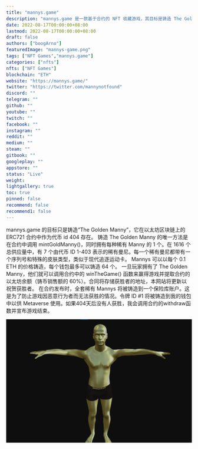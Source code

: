 ```yaml
---
title: "mannys.game"
description: "mannys.game 是一款基于合约的 NFT 收藏游戏，其目标是铸造 The Golden Manny."
date: 2022-08-17T00:00:00+08:00
lastmod: 2022-08-17T00:00:00+08:00
draft: false
authors: ["boogArno"]
featuredImage: "mannys-game.png"
tags: ["NFT Games","mannys.game"]
categories: ["nfts"]
nfts: ["NFT Games"]
blockchain: "ETH"
website: "https://mannys.game/"
twitter: "https://twitter.com/mannynotfound"
discord: ""
telegram: ""
github: ""
youtube: ""
twitch: ""
facebook: ""
instagram: ""
reddit: ""
medium: ""
steam: ""
gitbook: ""
googleplay: ""
appstore: ""
status: "Live"
weight: 
lightgallery: true
toc: true
pinned: false
recommend: false
recommend1: false
---
```

mannys.game 的目标只是铸造“The Golden Manny”，它在以太坊区块链上的 ERC721 合约中作为代币 id 404 存在。
铸造 The Golden Manny 的唯一方法是在合约中调用 mintGoldManny()，同时拥有每种稀有 Manny 的 1 个。在 1616 个总供应量中，有 7 个由代币 ID 1-403 表示的稀有曼尼。每一个稀有曼尼都带有一个序列号和特殊的皮肤类型，类似于现代追逐运动卡。 Mannys 可以以每个 0.1 ETH 的价格铸造，每个钱包最多可以铸造 64 个。
一旦玩家拥有了 The Golden Manny，他们就可以调用合约中的 winTheGame() 函数来赢得游戏并提取合约的以太坊余额（铸币销售额的 60%）。合同将存储获胜者的地址，本网站将更新以祝贺获胜者。
在合约发布时，全套稀有 Mannys 将被铸造到一个保险库账户。这是为了防止游戏因恶意行为者而无法获胜的情况。令牌 ID #1 将被铸造到我的钱包中以供 Metaverse 使用。如果404天后没有人获胜，我会调用合约的withdraw函数并宣布游戏结束。

![mannysgame-dapp-games-ethereum-image1_9bb1099df7574f81b611eb7386bbd5ad](mannysgame-dapp-games-ethereum-image1_9bb1099df7574f81b611eb7386bbd5ad.png)
